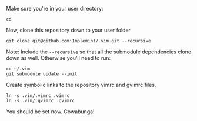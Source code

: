 Make sure you're in your user directory:

`cd`

Now, clone this repository down to your user folder.

`git clone git@github.com:Implemint/.vim.git --recursive`

Note: Include the `--recursive` so that all the submodule dependencies clone down as well. Otherwise you'll need to run:

    cd ~/.vim
	git submodule update --init

Create symbolic links to the repository vimrc and gvimrc files.

    ln -s .vim/.vimrc .vimrc
	ln -s .vim/.gvimrc .gvimrc

You should be set now. Cowabunga!
